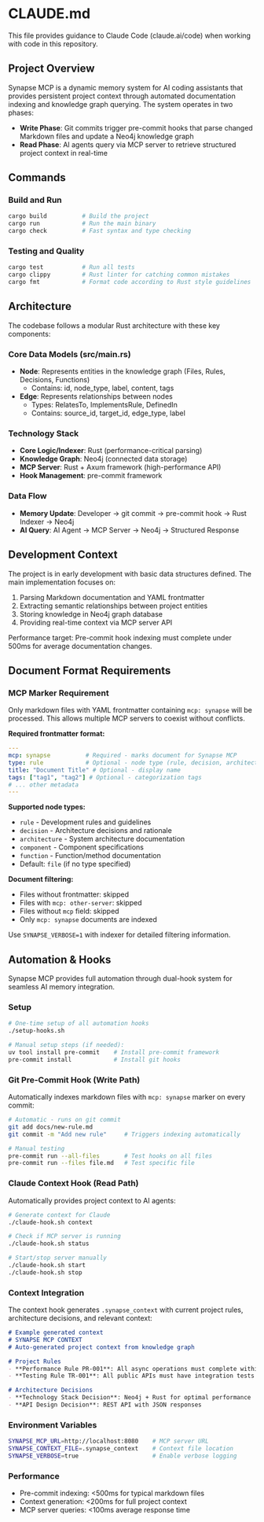 # CLAUDE.md

This file provides guidance to Claude Code (claude.ai/code) when working with code in this repository.

## Project Overview

Synapse MCP is a dynamic memory system for AI coding assistants that provides persistent project context through automated documentation indexing and knowledge graph querying. The system operates in two phases:

- **Write Phase**: Git commits trigger pre-commit hooks that parse changed Markdown files and update a Neo4j knowledge graph
- **Read Phase**: AI agents query via MCP server to retrieve structured project context in real-time

## Commands

### Build and Run
```bash
cargo build          # Build the project
cargo run            # Run the main binary
cargo check          # Fast syntax and type checking
```

### Testing and Quality
```bash
cargo test           # Run all tests
cargo clippy         # Rust linter for catching common mistakes
cargo fmt            # Format code according to Rust style guidelines
```

## Architecture

The codebase follows a modular Rust architecture with these key components:

### Core Data Models (src/main.rs)
- **Node**: Represents entities in the knowledge graph (Files, Rules, Decisions, Functions)
  - Contains: id, node_type, label, content, tags
- **Edge**: Represents relationships between nodes
  - Types: RelatesTo, ImplementsRule, DefinedIn
  - Contains: source_id, target_id, edge_type, label

### Technology Stack
- **Core Logic/Indexer**: Rust (performance-critical parsing)
- **Knowledge Graph**: Neo4j (connected data storage)
- **MCP Server**: Rust + Axum framework (high-performance API)
- **Hook Management**: pre-commit framework

### Data Flow
- **Memory Update**: Developer → git commit → pre-commit hook → Rust Indexer → Neo4j
- **AI Query**: AI Agent → MCP Server → Neo4j → Structured Response

## Development Context

The project is in early development with basic data structures defined. The main implementation focuses on:

1. Parsing Markdown documentation and YAML frontmatter
2. Extracting semantic relationships between project entities
3. Storing knowledge in Neo4j graph database
4. Providing real-time context via MCP server API

Performance target: Pre-commit hook indexing must complete under 500ms for average documentation changes.

## Document Format Requirements

### MCP Marker Requirement
Only markdown files with YAML frontmatter containing `mcp: synapse` will be processed. This allows multiple MCP servers to coexist without conflicts.

**Required frontmatter format:**
```yaml
---
mcp: synapse          # Required - marks document for Synapse MCP
type: rule            # Optional - node type (rule, decision, architecture, component, function)
title: "Document Title" # Optional - display name
tags: ["tag1", "tag2"] # Optional - categorization tags
# ... other metadata
---
```

**Supported node types:**
- `rule` - Development rules and guidelines
- `decision` - Architecture decisions and rationale  
- `architecture` - System architecture documentation
- `component` - Component specifications
- `function` - Function/method documentation
- Default: `file` (if no type specified)

**Document filtering:**
- Files without frontmatter: skipped
- Files with `mcp: other-server`: skipped  
- Files without `mcp` field: skipped
- Only `mcp: synapse` documents are indexed

Use `SYNAPSE_VERBOSE=1` with indexer for detailed filtering information.

## Automation & Hooks

Synapse MCP provides full automation through dual-hook system for seamless AI memory integration.

### Setup
```bash
# One-time setup of all automation hooks
./setup-hooks.sh

# Manual setup steps (if needed):
uv tool install pre-commit    # Install pre-commit framework
pre-commit install            # Install git hooks
```

### Git Pre-Commit Hook (Write Path)
Automatically indexes markdown files with `mcp: synapse` marker on every commit:

```bash
# Automatic - runs on git commit
git add docs/new-rule.md
git commit -m "Add new rule"     # Triggers indexing automatically

# Manual testing
pre-commit run --all-files       # Test hooks on all files
pre-commit run --files file.md   # Test specific file
```

### Claude Context Hook (Read Path)
Automatically provides project context to AI agents:

```bash
# Generate context for Claude
./claude-hook.sh context

# Check if MCP server is running
./claude-hook.sh status

# Start/stop server manually
./claude-hook.sh start
./claude-hook.sh stop
```

### Context Integration
The context hook generates `.synapse_context` with current project rules, architecture decisions, and relevant context:

```markdown
# Example generated context
# SYNAPSE MCP CONTEXT
# Auto-generated project context from knowledge graph

# Project Rules
- **Performance Rule PR-001**: All async operations must complete within 500ms
- **Testing Rule TR-001**: All public APIs must have integration tests

# Architecture Decisions  
- **Technology Stack Decision**: Neo4j + Rust for optimal performance
- **API Design Decision**: REST API with JSON responses
```

### Environment Variables
```bash
SYNAPSE_MCP_URL=http://localhost:8080    # MCP server URL
SYNAPSE_CONTEXT_FILE=.synapse_context    # Context file location
SYNAPSE_VERBOSE=true                     # Enable verbose logging
```

### Performance
- Pre-commit indexing: <500ms for typical markdown files
- Context generation: <200ms for full project context
- MCP server queries: <100ms average response time